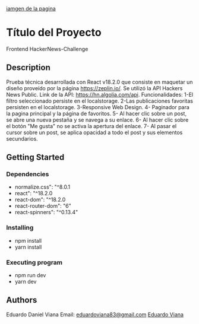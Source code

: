 [iamgen de la pagina](HackerNewsScreenshot.png)

# Título del Proyecto

Frontend HackerNews-Challenge

## Description

Prueba técnica desarrollada con React v18.2.0 que consiste en maquetar un diseño proveído por la página https://zeplin.io/.
Se utilizó la API Hackers News Public. Link de la API: https://hn.algolia.com/api.
Funcionalidades:
1-El filtro seleccionado persiste en el localstorage.
2-Las publicaciones favoritas persisten en el localstorage.
3-Responsive Web Design.
4- Paginador para la pagina principal y la página de favoritos.
5- Al hacer clic sobre un post, se abre una nueva pestaña y se navega a su enlace.
6- Al hacer clic sobre el botón "Me gusta" no se activa la apertura del enlace.
7- Al pasar el cursor sobre un post, se aplica opacidad a todo el post y sus elementos secundarios.

## Getting Started

### Dependencies

- normalize.css": "^8.0.1
- react": "^18.2.0
- react-dom": "^18.2.0
- react-router-dom": "6"
- react-spinners": "^0.13.4"

### Installing

- npm install
- yarn install

### Executing program

- npm run dev
- yarn dev

## Authors

Eduardo Daniel Viana
Email: eduardoviana83@gmail.com
[Eduardo Viana](https://github.com/eduviana)
